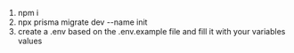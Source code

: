 1. npm i
2. npx prisma migrate dev --name init
3. create a .env based on the .env.example file and fill it with your variables values
